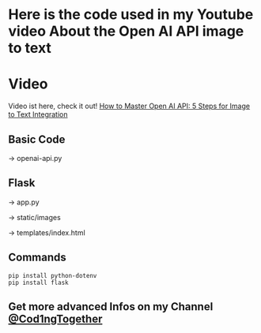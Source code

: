 # Here is the code used in my Youtube video About the Open AI API image to text

# Video
Video ist here, check it out!
[How to Master Open AI API: 5 Steps for Image to Text Integration](https://youtu.be/yuegVnYr4Uo)

## Basic Code
-> openai-api.py

## Flask
-> app.py

-> static/images

-> templates/index.html

## Commands
```
pip install python-dotenv
pip install flask
```

## Get more advanced Infos on my Channel [@Cod1ngTogether](https://www.youtube.com/@Cod1ngTogether)
